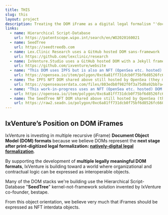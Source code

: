 ```yaml
---
title: THIS
slug: this
layout: project
description: Treating the DOM iFrame as a digital legal formalism "'document' object."
links:
  - name: Hierarchical Script-Database
    url: https://patentscope.wipo.int/search/en/WO2020160021
  - name: SeedTree
    url: https://seedtreedb.com
  - name: Lex.Clinic Research uses a GitHub hosted DOM sans-framework
    url: https://github.com/lexclinic/research
  - name: IxVenture.Studio uses a GitHub hosted DOM with a Jekyll framework
    url: https://github.com/ixventure/website
  - name: "This DOM uses IPFS but is also an NFT (OpenSea etc. hosted) DOM sans-framework | note: now blocked by OpenSea's CORS policy"
    url: https://opensea.io/item/polygon/0xc6a81ff731dcb0f75bf6d8526fc660939a5f8241/16
  - name: The IPFS NFT DOM shared above still hosted by OpenSea (they must, to render the iFrame) but the unblocked raw hosting
    url: https://openseauserdata.com/files/803edb8f982f0f3a75d0a92bb7a4b7cf.html
  - name: "This work-in-progress uses an NFT (OpenSea etc. hosted) DOM sans-framework but with a SeedTree-kernel | note: blocked by iFrame policy"
    url: https://opensea.io/item/polygon/0xc6a81ff731dcb0f75bf6d8526fc660939a5f8241/23
  - name: The SeedTree NFT DOM shared above still hosted by OpenSea (they must, to render the iFrame) but the unblocked raw hosting
    url: https://raw2.seadn.io/polygon/0xc6a81ff731dcb0f75bf6d8526fc660939a5f8241/911810aa17b5ee449681ab55a316c8/b1911810aa17b5ee449681ab55a316c8.html
---
```


## IxVenture’s Position on DOM iFrames

IxVenture is investing in multiple recursive (iFrame) **Document Object Model (DOM) formats** because we believe DOMs represent the **next stage after print-digitized legal formalization: <ins>natively-digital legal formalization</ins>**.

By supporting the development of **multiple legally meaningful DOM formats**, IxVenture is building toward a world where organizational and contractual logic can be expressed as interoperable objects.

Many of the DOM stacks we're building use the Hierarchical Script-Database "**SeedTree**" kernel-not-framework solution invented by IxVenture co-founder, bestape.

From this object orientation, we believe very much that iFrames should be expressed as NFT interdata objects.
